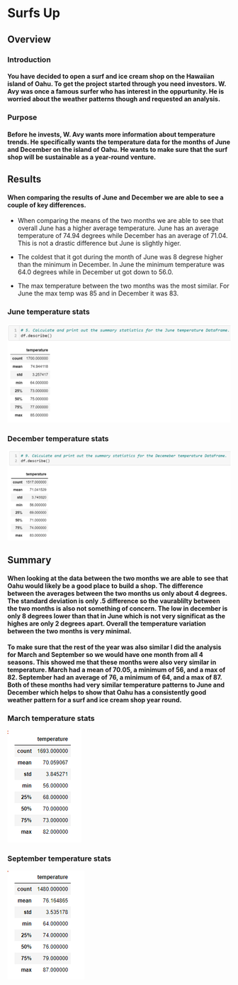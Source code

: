 # Surfs Up
## Overview
### Introduction
#### You have decided to open a surf and ice cream shop on the Hawaiian island of Oahu. To get the project started through you need investors. W. Avy was once a famous surfer who has interest in the oppurtunity. He is worried about the weather patterns though and requested an analysis. 
### Purpose
#### Before he invests, W. Avy wants more information about temperature trends. He specifically wants the temperature data for the months of June and December on the island of Oahu. He wants to make sure that the surf shop will be sustainable as a year-round venture.

## Results
#### When comparing the results of June and December we are able to see a couple of key differences.
* When comparing the means of the two months we are able to see that overall June has a higher average temperature. June has an average temperature of 74.94 degrees while December has an average of 71.04. This is not a drastic difference but June is slightly higer.

* The coldest that it got during the month of June was 8 degrese higher than the minimum in December. In June the minimum temperature was 64.0 degrees while in December ut got down to 56.0.

* The max temperature between the two months was the most similar. For June the max temp was 85 and in December it was 83.

### June temperature stats
![June](https://github.com/allisonorourke-ufGfGy/Surfs_UP/blob/main/Images/June%20describe.png)
### December temperature stats
![December](https://github.com/allisonorourke-ufGfGy/Surfs_UP/blob/main/Images/December%20describe.png)

## Summary
#### When looking at the data between the two months we are able to see that Oahu would likely be a good place to build a shop. The difference between the averages between the two months us only about 4 degrees. The standard deviation is only  .5 difference so the vaurablilty between the two months is also not something of concern. The low in december is only 8 degrees lower than that in June which is not very significat as the highes are only 2 degrees apart. Overall the temperature variation between the two months is very minimal.
#### To make sure that the rest of the year was also similar I did the analysis for March and September so we would have one month from all 4 seasons. This showed me that these months were also very similar in temperature. March had a mean of 70.05, a minimum of 56, and a max of 82. September had an average of 76, a minimum of 64, and a max of 87. Both of these months had very similar temperature patterns to June and December which helps to show that Oahu has a consistently good weather pattern for a surf and ice cream shop year round.

### March temperature stats
![March](https://github.com/allisonorourke-ufGfGy/Surfs_UP/blob/main/Images/March%20describe.png)

### September temperature stats
![September](https://github.com/allisonorourke-ufGfGy/Surfs_UP/blob/main/Images/Sept%20describe.png)
